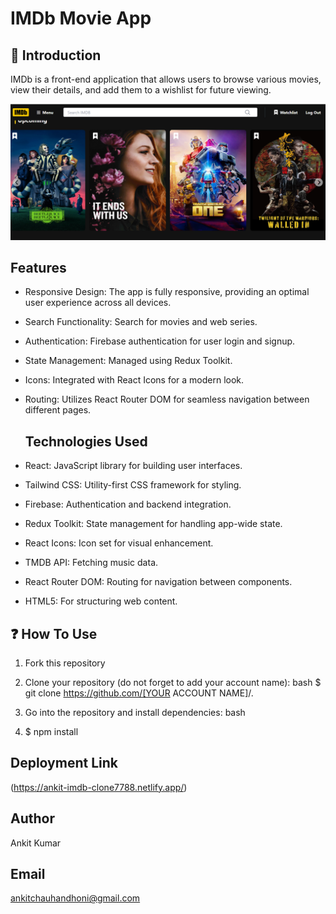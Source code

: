 # IMDb Movie App

## 🙌 Introduction

IMDb  is a front-end application that allows users to browse various movies, view their details, and add them to a wishlist for future viewing.

![Alt text](public/Images/imdb_thumbnail.png)

## Features

- Responsive Design: The app is fully responsive, providing an optimal user experience across all devices.
- Search Functionality: Search for movies and web series.
- Authentication: Firebase authentication for user login and signup.
- State Management: Managed using Redux Toolkit.
- Icons: Integrated with React Icons for a modern look.
- Routing: Utilizes React Router DOM for seamless navigation between different pages.

  ## Technologies Used

- React: JavaScript library for building user interfaces.
- Tailwind CSS: Utility-first CSS framework for styling.
- Firebase: Authentication and backend integration.
- Redux Toolkit: State management for handling app-wide state.
- React Icons: Icon set for visual enhancement.
- TMDB API: Fetching music data.
- React Router DOM: Routing for navigation between components.
- HTML5: For structuring web content.

## ❓ How To Use

1. Fork this repository

2. Clone your repository (do not forget to add your account name):
   bash
   $ git clone https://github.com/[YOUR ACCOUNT NAME]/.

3. Go into the repository and install dependencies:
   bash

4. $ npm install


## Deployment Link

(https://ankit-imdb-clone7788.netlify.app/)

## Author

Ankit Kumar

## Email

ankitchauhandhoni@gmail.com

